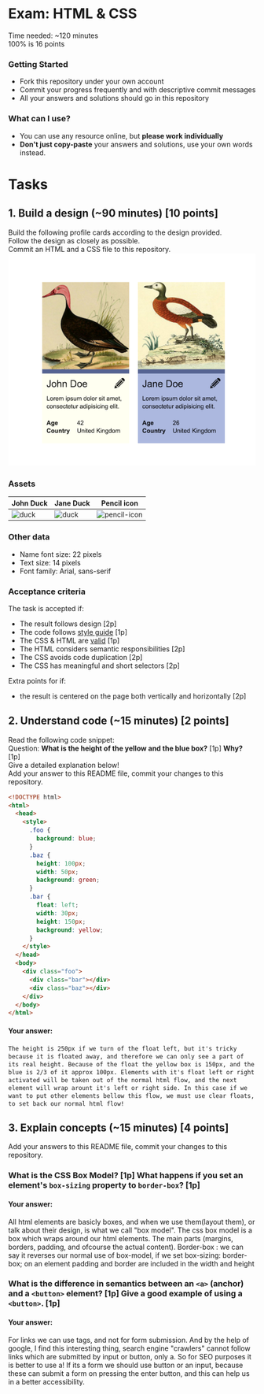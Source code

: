 # Exam: HTML & CSS
Time needed: ~120 minutes   
100% is 16 points

### Getting Started
 - Fork this repository under your own account
 - Commit your progress frequently and with descriptive commit messages
 - All your answers and solutions should go in this repository

### What can I use?
 - You can use any resource online, but **please work individually**
 - **Don't just copy-paste** your answers and solutions, use your own words instead.


# Tasks

## 1. Build a design (~90 minutes) [10 points]
Build the following profile cards according to the design provided.   
Follow the design as closely as possible.   
Commit an HTML and a CSS file to this repository.
![design](task-1.png)

### Assets
John Duck | Jane Duck | Pencil icon
--------- | --------- | -----------
![duck](duck.jpg) | ![duck](duck2.jpg) | ![pencil-icon](edit-icon.png)   

### Other data
  - Name font size: 22 pixels
  - Text size: 14 pixels
  - Font family: Arial, sans-serif

### Acceptance criteria
The task is accepted if:
  - The result follows design [2p]
  - The code follows [style guide](https://github.com/greenfox-academy/teaching-materials/blob/master/styleguide/html-css.md) [1p]
  - The CSS & HTML are [valid](https://validator.w3.org/) [1p]
  - The HTML considers semantic responsibilities [2p]
  - The CSS avoids code duplication [2p]
  - The CSS has meaningful and short selectors [2p]

Extra points for if:
  - the result is centered on the page both vertically and horizontally [2p]


## 2. Understand code (~15 minutes) [2 points]
Read the following code snippet:   
Question: **What is the height of the yellow and the blue box?** [1p] **Why?** [1p]   
Give a detailed explanation below!   
Add your answer to this README file, commit your changes to this repository.
```HTML
<!DOCTYPE html>
<html>
  <head>
    <style>
      .foo {
        background: blue;
      }
      .baz {
        height: 100px;
        width: 50px;
        background: green;
      }
      .bar {
        float: left;
        width: 30px;
        height: 150px;
        background: yellow;
      }
    </style>
  </head>
  <body>
    <div class="foo">
      <div class="bar"></div>
      <div class="baz"></div>
    </div>
  </body>
</html>
```
#### Your answer:
	The height is 250px if we turn of the float left, but it's tricky because it is floated away, and therefore we can only see a part of its real height. Because of the float the yellow box is 150px, and the blue is 2/3 of it approx 100px. Elements with it's float left or right activated will be taken out of the normal html flow, and the next element will wrap arount it's left or right side. In this case if we want to put other elements bellow this flow, we must use clear floats, to set back our normal html flow!

## 3. Explain concepts (~15 minutes) [4 points]
Add your answers to this README file, commit your changes to this repository.


### What is the CSS Box Model? [1p] What happens if you set an element's `box-sizing` property to `border-box`? [1p]
#### Your answer:
All html elements are basicly boxes, and when we use them(layout them), or talk about their design, is what we call "box model".
The css box model is a box which wraps around our html elements. The main parts (margins, borders, padding, and ofcourse the actual content). 
Border-box : we can say it reverses our normal use of box-model, if we set box-sizing: border-box; on an element padding and border are included in the width and height


### What is the difference in semantics between an `<a>` (anchor) and a `<button>` element? [1p] Give a good example of using a `<button>`. [1p]
#### Your answer:
For links we can use <a> tags, and not for form submission. And by the help of google, I find this interesting thing, search engine "crawlers" cannot follow links which are submitted by input or button, only a. So for SEO purposes it is better to use a! 
If its a form we should use button or an input, because these can submit a form on pressing the enter button, and this can help us in a better accessibility. 